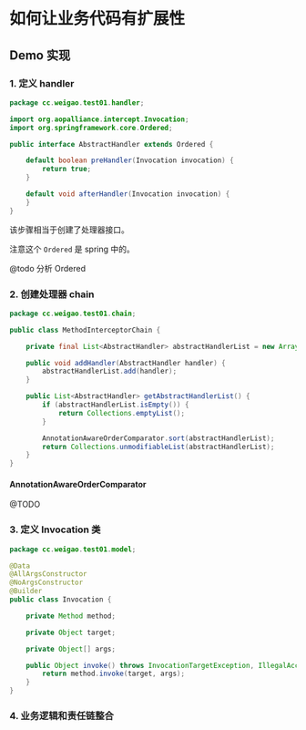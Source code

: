 # 如何让业务代码有扩展性

## Demo 实现

### 1. 定义 handler

```java
package cc.weigao.test01.handler;

import org.aopalliance.intercept.Invocation;
import org.springframework.core.Ordered;

public interface AbstractHandler extends Ordered {

    default boolean preHandler(Invocation invocation) {
        return true;
    }

    default void afterHandler(Invocation invocation) {
    }
}
```

该步骤相当于创建了处理器接口。

注意这个 `Ordered` 是 spring 中的。

@todo 分析 Ordered

### 2. 创建处理器 chain

```java
package cc.weigao.test01.chain;

public class MethodInterceptorChain {

    private final List<AbstractHandler> abstractHandlerList = new ArrayList<>();

    public void addHandler(AbstractHandler handler) {
        abstractHandlerList.add(handler);
    }

    public List<AbstractHandler> getAbstractHandlerList() {
        if (abstractHandlerList.isEmpty()) {
            return Collections.emptyList();
        }

        AnnotationAwareOrderComparator.sort(abstractHandlerList);
        return Collections.unmodifiableList(abstractHandlerList);
    }
}
```

#### AnnotationAwareOrderComparator

@TODO

### 3. 定义 Invocation 类

```java
package cc.weigao.test01.model;

@Data
@AllArgsConstructor
@NoArgsConstructor
@Builder
public class Invocation {

    private Method method;

    private Object target;

    private Object[] args;

    public Object invoke() throws InvocationTargetException, IllegalAccessException {
        return method.invoke(target, args);
    }
}
```

### 4. 业务逻辑和责任链整合

